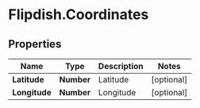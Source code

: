 # Flipdish.Coordinates

## Properties
Name | Type | Description | Notes
------------ | ------------- | ------------- | -------------
**Latitude** | **Number** | Latitude | [optional] 
**Longitude** | **Number** | Longitude | [optional] 


